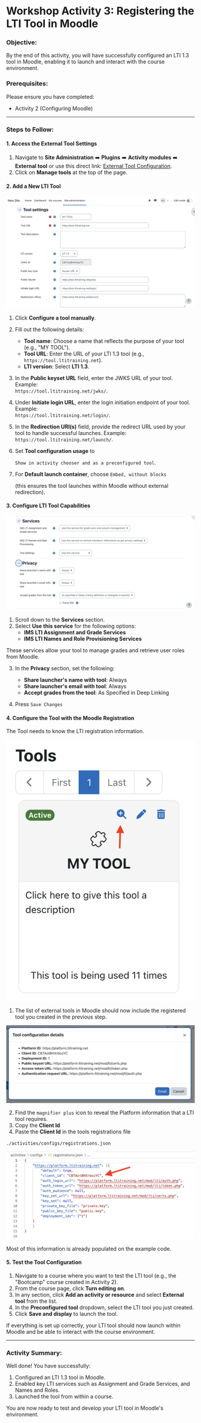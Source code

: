 # Workshop Activity 3: Registering the LTI Tool in Moodle

### Objective:
By the end of this activity, you will have successfully configured an LTI 1.3 tool in Moodle, enabling it to launch and interact with the course environment.

### Prerequisites:
Please ensure you have completed:
- Activity 2 (Configuring Moodle)

---

### **Steps to Follow:**

#### 1. **Access the External Tool Settings**

1. Navigate to **Site Administration** ➡️ **Plugins** ➡️ **Activity modules** ➡️ **External tool** or use this direct link: [External Tool Configuration](https://platform.ltitraining.net/mod/lti/toolconfigure.php).
2. Click on **Manage tools** at the top of the page.

#### 2. **Add a New LTI Tool**

![Registration](images/platformReg1.png)

1. Click **Configure a tool manually**.
2. Fill out the following details:

   - **Tool name**: Choose a name that reflects the purpose of your tool (e.g., "MY TOOL").
   - **Tool URL**: Enter the URL of your LTI 1.3 tool (e.g., `https://tool.ltitraining.net`).
   - **LTI version**: Select **LTI 1.3**.

3. In the **Public keyset URL** field, enter the JWKS URL of your tool. Example:  
   `https://tool.ltitraining.net/jwks/`.

4. Under **Initiate login URL**, enter the login initiation endpoint of your tool. Example:  
   `https://tool.ltitraining.net/login/`.

5. In the **Redirection URI(s)** field, provide the redirect URL used by your tool to handle successful launches. Example:  
   `https://tool.ltitraining.net/launch/`.

6. Set **Tool configuration usage** to 

    `Show in activity chooser and as a preconfigured tool`.

7. For **Default launch container**, choose 
    `Embed, without blocks` 
    
    (this ensures the tool launches within Moodle without external redirection).

#### 3. **Configure LTI Tool Capabilities**

![Services and Privacy](images/platformReg2.png)

1. Scroll down to the **Services** section.
2. Select **Use this service** for the following options:
   - **IMS LTI Assignment and Grade Services**
   - **IMS LTI Names and Role Provisioning Services**

These services allow your tool to manage grades and retrieve user roles from Moodle.

3. In the **Privacy** section, set the following:
   - **Share launcher's name with tool**: Always
   - **Share launcher's email with tool**: Always
   - **Accept grades from the tool**: As Specified in Deep Linking

4. Press `Save Changes`

#### 4. **Configure the Tool with the Moodle Registration**

The Tool needs to know the LTI registration information.  

![Tool List](images/toolList.png)

1. The list of external tools in Moodle should now include the registered tool you created in the previous step.

![Tool Info](images/toolInfo.png)

2. Find the `magnifier plus` icon to reveal the Platform information that a LTI tool requires.
3. Copy the **Client Id**
4. Paste the **Client Id** in the tools registrations file

```
./activities/configs/registrations.json
```

![Config](images/toolRegistrations.png)


Most of this information is already populated on the example code.

#### 5. **Test the Tool Configuration**

1. Navigate to a course where you want to test the LTI tool (e.g., the "Bootcamp" course created in Activity 2).
2. From the course page, click **Turn editing on**.
3. In any section, click **Add an activity or resource** and select **External tool** from the list.
4. In the **Preconfigured tool** dropdown, select the LTI tool you just created.
5. Click **Save and display** to launch the tool.

If everything is set up correctly, your LTI tool should now launch within Moodle and be able to interact with the course environment.

---

### **Activity Summary:**

Well done! You have successfully:

1. Configured an LTI 1.3 tool in Moodle.
2. Enabled key LTI services such as Assignment and Grade Services, and Names and Roles.
3. Launched the tool from within a course.

You are now ready to test and develop your LTI tool in Moodle's environment.

